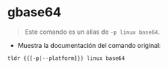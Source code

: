 # gbase64

> Este comando es un alias de `-p linux base64`.

- Muestra la documentación del comando original:

`tldr {{[-p|--platform]}} linux base64`
